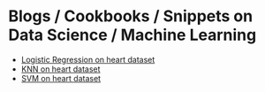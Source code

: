 # Blogs / Cookbooks / Snippets on Data Science / Machine Learning


* [Logistic Regression on heart dataset](./Logistic%20Regression%20md%20-%20Heart%20Dataset/Logistic%20Regression.md)
* [KNN on heart dataset](./KNN%20md%20-%20heart%20dataset/KNN%20markdown.md)
* [SVM on heart dataset](./SVM%20md%20-%20heart%20dataset/SVM%20markdown.md)

